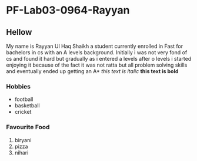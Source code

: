 # PF-Lab03-0964-Rayyan
## Hellow
My name is Rayyan Ul Haq Shaikh a student currently enrolled in Fast for bachelors in cs with an A levels background. Initially i was not very fond of cs and found it hard but gradually as i entered a levels after o levels i started enjoying it because of the fact it was not ratta but all problem solving skills and eventually ended up getting an A*
*this text is italic*
**this text is bold**
### Hobbies
- football
- basketball
- cricket
### Favourite Food 
1. biryani
2. pizza
3. nihari
